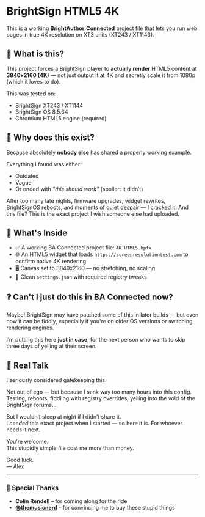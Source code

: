 # BrightSign HTML5 4K

This is a working **BrightAuthor:Connected** project file that lets you run web pages in true 4K resolution on XT3 units (XT243 / XT1143).

## 🚀 What is this?

This project forces a BrightSign player to **actually render** HTML5 content at **3840x2160 (4K)** — not just output it at 4K and secretly scale it from 1080p (which it loves to do).

This was tested on:
- BrightSign XT243 / XT1144
- BrightSign OS 8.5.64
- Chromium HTML5 engine (required)

## 🤷 Why does this exist?

Because absolutely **nobody else** has shared a properly working example.

Everything I found was either:
- Outdated  
- Vague  
- Or ended with _"this should work"_ (spoiler: it didn’t)

After too many late nights, firmware upgrades, widget rewrites, BrightSignOS reboots, and moments of quiet despair — I cracked it. And this file? This is the exact project I wish someone else had uploaded.

## 📁 What's Inside

- ✅ A working BA Connected project file: `4K HTML5.bpfx`
- 🌐 An HTML5 widget that loads `https://screenresolutiontest.com` to confirm native 4K rendering
- 🖥️ Canvas set to 3840x2160 — no stretching, no scaling
- 🔧 Clean `settings.json` with required registry tweaks

## ❓ Can't I just do this in BA Connected now?

Maybe! BrightSign may have patched some of this in later builds — but even now it can be fiddly, especially if you're on older OS versions or switching rendering engines.

I’m putting this here **just in case**, for the next person who wants to skip three days of yelling at their screen.

## 🧠 Real Talk

I seriously considered gatekeeping this.

Not out of ego — but because I sank way too many hours into this config. Testing, reboots, fiddling with registry overrides, yelling into the void of the BrightSign forums…

But I wouldn’t sleep at night if I didn’t share it.  
I *needed* this exact project when I started — so here it is. For whoever needs it next.

You're welcome.  
This stupidly simple file cost me more than money.

Good luck.  
— Alex

---

### 🙏 Special Thanks

- **Colin Rendell** – for coming along for the ride  
- **[@themusicnerd](https://github.com/themusicnerd)** – for convincing me to buy these stupid things
